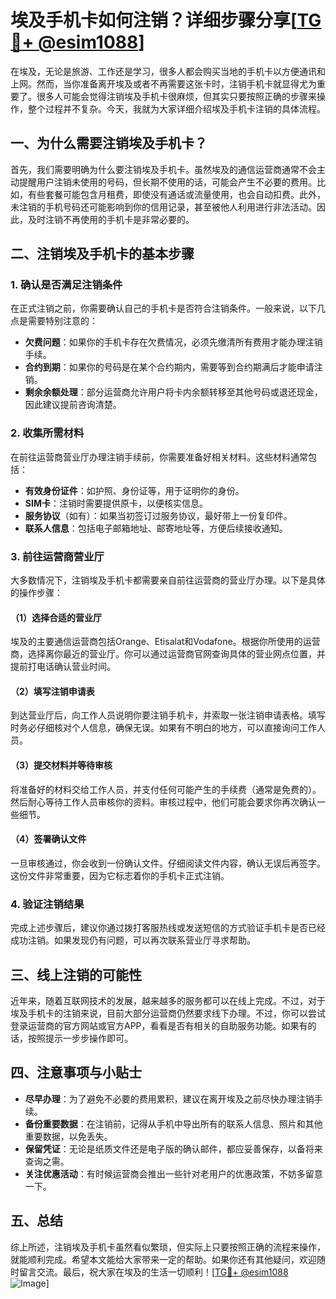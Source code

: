 # 埃及手机卡如何注销？详细步骤分享[[TG💪+ @esim1088](https://t.me/s/esim1088)]

在埃及，无论是旅游、工作还是学习，很多人都会购买当地的手机卡以方便通讯和上网。然而，当你准备离开埃及或者不再需要这张卡时，注销手机卡就显得尤为重要了。很多人可能会觉得注销埃及手机卡很麻烦，但其实只要按照正确的步骤来操作，整个过程并不复杂。今天，我就为大家详细介绍埃及手机卡注销的具体流程。

## 一、为什么需要注销埃及手机卡？

首先，我们需要明确为什么要注销埃及手机卡。虽然埃及的通信运营商通常不会主动提醒用户注销未使用的号码，但长期不使用的话，可能会产生不必要的费用。比如，有些套餐可能包含月租费，即使没有通话或流量使用，也会自动扣费。此外，未注销的手机号码还可能影响到你的信用记录，甚至被他人利用进行非法活动。因此，及时注销不再使用的手机卡是非常必要的。

## 二、注销埃及手机卡的基本步骤

### 1. 确认是否满足注销条件

在正式注销之前，你需要确认自己的手机卡是否符合注销条件。一般来说，以下几点是需要特别注意的：

- **欠费问题**：如果你的手机卡存在欠费情况，必须先缴清所有费用才能办理注销手续。
- **合约到期**：如果你的号码是在某个合约期内，需要等到合约期满后才能申请注销。
- **剩余余额处理**：部分运营商允许用户将卡内余额转移至其他号码或退还现金，因此建议提前咨询清楚。

### 2. 收集所需材料

在前往运营商营业厅办理注销手续前，你需要准备好相关材料。这些材料通常包括：

- **有效身份证件**：如护照、身份证等，用于证明你的身份。
- **SIM卡**：注销时需要提供原卡，以便核实信息。
- **服务协议**（如有）：如果当初签订过服务协议，最好带上一份复印件。
- **联系人信息**：包括电子邮箱地址、邮寄地址等，方便后续接收通知。

### 3. 前往运营商营业厅

大多数情况下，注销埃及手机卡都需要亲自前往运营商的营业厅办理。以下是具体的操作步骤：

#### （1）选择合适的营业厅

埃及的主要通信运营商包括Orange、Etisalat和Vodafone。根据你所使用的运营商，选择离你最近的营业厅。你可以通过运营商官网查询具体的营业网点位置，并提前打电话确认营业时间。

#### （2）填写注销申请表

到达营业厅后，向工作人员说明你要注销手机卡，并索取一张注销申请表格。填写时务必仔细核对个人信息，确保无误。如果有不明白的地方，可以直接询问工作人员。

#### （3）提交材料并等待审核

将准备好的材料交给工作人员，并支付任何可能产生的手续费（通常是免费的）。然后耐心等待工作人员审核你的资料。审核过程中，他们可能会要求你再次确认一些细节。

#### （4）签署确认文件

一旦审核通过，你会收到一份确认文件。仔细阅读文件内容，确认无误后再签字。这份文件非常重要，因为它标志着你的手机卡正式注销。

### 4. 验证注销结果

完成上述步骤后，建议你通过拨打客服热线或发送短信的方式验证手机卡是否已经成功注销。如果发现仍有问题，可以再次联系营业厅寻求帮助。

## 三、线上注销的可能性

近年来，随着互联网技术的发展，越来越多的服务都可以在线上完成。不过，对于埃及手机卡的注销来说，目前大部分运营商仍然要求线下办理。不过，你可以尝试登录运营商的官方网站或官方APP，看看是否有相关的自助服务功能。如果有的话，按照提示一步步操作即可。

## 四、注意事项与小贴士

- **尽早办理**：为了避免不必要的费用累积，建议在离开埃及之前尽快办理注销手续。
- **备份重要数据**：在注销前，记得从手机中导出所有的联系人信息、照片和其他重要数据，以免丢失。
- **保留凭证**：无论是纸质文件还是电子版的确认邮件，都应妥善保存，以备将来查询之需。
- **关注优惠活动**：有时候运营商会推出一些针对老用户的优惠政策，不妨多留意一下。

## 五、总结

综上所述，注销埃及手机卡虽然看似繁琐，但实际上只要按照正确的流程来操作，就能顺利完成。希望本文能给大家带来一定的帮助。如果你还有其他疑问，欢迎随时留言交流。最后，祝大家在埃及的生活一切顺利！[[TG💪+ @esim1088](https://t.me/s/esim1088) ![Image](https://i.postimg.cc/4NQfJmqS/Snipaste-2025-05-13-00-14-12.png)]